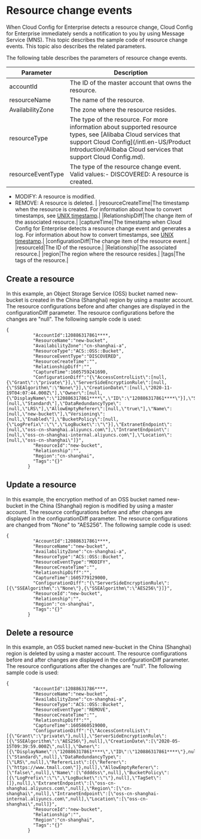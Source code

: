 # Resource change events

When Cloud Config for Enterprise detects a resource change, Cloud Config for Enterprise immediately sends a notification to you by using Message Service \(MNS\). This topic describes the sample code of resource change events. This topic also describes the related parameters.

The following table describes the parameters of resource change events.

|Parameter|Description|
|---------|-----------|
|accountId|The ID of the master account that owns the resource.|
|resourceName|The name of the resource.|
|AvailabilityZone|The zone where the resource resides.|
|resourceType|The type of the resource. For more information about supported resource types, see [Alibaba Cloud services that support Cloud Config](/intl.en-US/Product Introduction/Alibaba Cloud services that support Cloud Config.md).|
|resourceEventType|The type of the resource change event. Valid values:-   DISCOVERED: A resource is created.
-   MODIFY: A resource is modified.
-   REMOVE: A resource is deleted. |
|resourceCreateTime|The timestamp when the resource is created. For information about how to convert timestamps, see [UNIX timestamp](https://oktools.net/timestamp).|
|RelationshipDiff|The change item of the associated resource.|
|captureTime|The timestamp when Cloud Config for Enterprise detects a resource change event and generates a log. For information about how to convert timestamps, see [UNIX timestamp](https://oktools.net/timestamp).|
|configurationDiff|The change item of the resource event.|
|resourceId|The ID of the resource.|
|Relationship|The associated resource.|
|region|The region where the resource resides.|
|tags|The tags of the resource.|

## Create a resource

In this example, an Object Storage Service \(OSS\) bucket named new-bucket is created in the China \(Shanghai\) region by using a master account. The resource configurations before and after changes are displayed in the configurationDiff parameter. The resource configurations before the changes are "null". The following sample code is used:

```
{
          "AccountId":120886317861****,
          "ResourceName":"new-bucket",
          "AvailabilityZone":"cn-shanghai-a",
          "ResourceType":"ACS::OSS::Bucket",
          "ResourceEventType":"DISCOVERED",
          "ResourceCreateTime":"",
          "RelationshipDiff":"",
          "CaptureTime":1605759241690,
          "ConfigurationDiff":"{\"AccessControlList\":[null,{\"Grant\":\"private\"}],\"ServerSideEncryptionRule\":[null,{\"SSEAlgorithm\":\"None\"}],\"CreationDate\":[null,\"2020-11-19T04:07:44.000Z\"],\"Owner\":[null,{\"DisplayName\":\"120886317861****\",\"ID\":\"120886317861****\"}],\"StorageClass\":[null,\"Standard\"],\"DataRedundancyType\":[null,\"LRS\"],\"AllowEmptyReferer\":[null,\"true\"],\"Name\":[null,\"new-bucket\"],\"Versioning\":[null,\"Enabled\"],\"BucketPolicy\":[null,{\"LogPrefix\":\"\",\"LogBucket\":\"\"}],\"ExtranetEndpoint\":[null,\"oss-cn-shanghai.aliyuncs.com\"],\"IntranetEndpoint\":[null,\"oss-cn-shanghai-internal.aliyuncs.com\"],\"Location\":[null,\"oss-cn-shanghai\"]}",
          "ResourceId":"new-bucket",
          "Relationship":"",
          "Region":"cn-shanghai",
          "Tags":"{}"
        }
```

## Update a resource

In this example, the encryption method of an OSS bucket named new-bucket in the China \(Shanghai\) region is modified by using a master account. The resource configurations before and after changes are displayed in the configurationDiff parameter. The resource configurations are changed from "None" to "AES256". The following sample code is used:

```
{
          "AccountId":120886317861****,
          "ResourceName":"new-bucket",
          "AvailabilityZone":"cn-shanghai-a",
          "ResourceType":"ACS::OSS::Bucket",
          "ResourceEventType":"MODIFY",
          "ResourceCreateTime":"",
          "RelationshipDiff":"",
          "CaptureTime":1605779129000,
          "ConfigurationDiff":"{\"ServerSideEncryptionRule\":[{\"SSEAlgorithm\":\"None\"},{\"SSEAlgorithm\":\"AES256\"}]}",
          "ResourceId":"new-bucket",
          "Relationship":"",
          "Region":"cn-shanghai",
          "Tags":"{}"
        }
```

## Delete a resource

In this example, an OSS bucket named new-bucket in the China \(Shanghai\) region is deleted by using a master account. The resource configurations before and after changes are displayed in the configurationDiff parameter. The resource configurations after the changes are "null". The following sample code is used:

```
{
          "AccountId":12088631786****,
          "ResourceName":"new-bucket",
          "AvailabilityZone":"cn-shanghai-a",
          "ResourceType":"ACS::OSS::Bucket",
          "ResourceEventType":"REMOVE",
          "ResourceCreateTime":"",
          "RelationshipDiff":"",
          "CaptureTime":1605860519000,
          "ConfigurationDiff":"{\"AccessControlList\":[{\"Grant\":\"private\"},null],\"ServerSideEncryptionRule\":[{\"SSEAlgorithm\":\"AES256\"},null],\"CreationDate\":[\"2020-05-15T09:39:59.000Z\",null],\"Owner\":[{\"DisplayName\":\"120886317861****\",\"ID\":\"120886317861****\"},null],\"StorageClass\":[\"Standard\",null],\"DataRedundancyType\":[\"LRS\",null],\"RefererList\":[{\"Referer\":[\"https://www.tmall.com\"]},null],\"AllowEmptyReferer\":[\"false\",null],\"Name\":[\"ddddss\",null],\"BucketPolicy\":[{\"LogPrefix\":\"\",\"LogBucket\":\"\"},null],\"TagSet\":[]},null],\"ExtranetEndpoint\":[\"oss-cn-shanghai.aliyuncs.com\",null],\"Region\":[\"cn-shanghai\",null],\"IntranetEndpoint\":[\"oss-cn-shanghai-internal.aliyuncs.com\",null],\"Location\":[\"oss-cn-shanghai\",null]}",
          "ResourceId":"new-bucket",
          "Relationship":"",
          "Region":"cn-shanghai",
          "Tags":"{}"
        }
```

